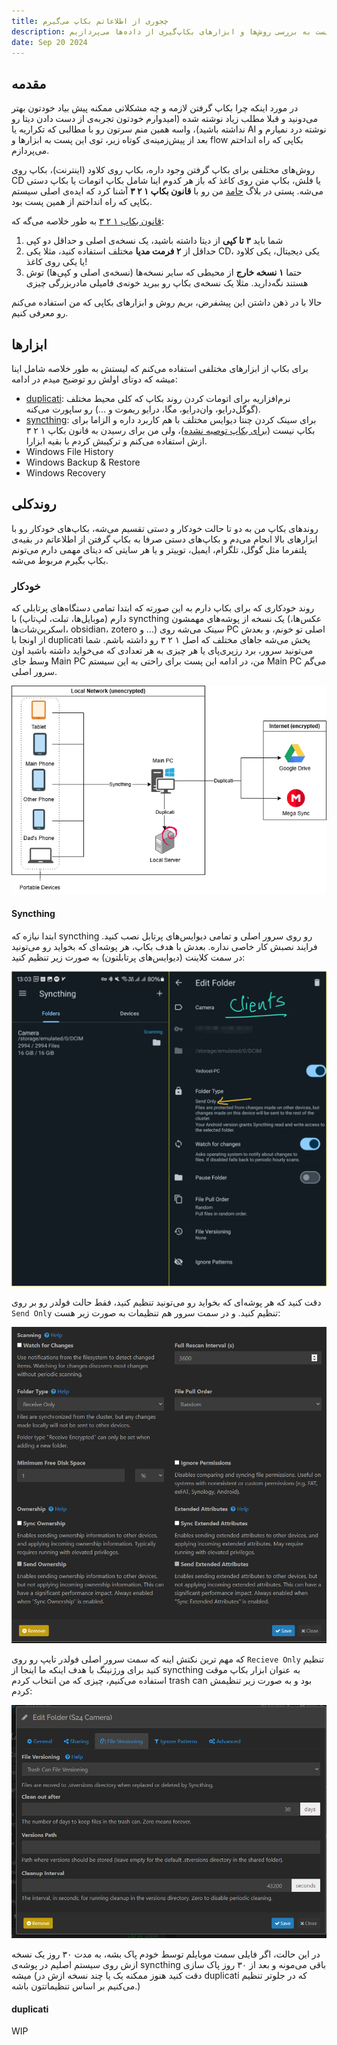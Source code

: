 ```yaml
---
title: چجوری از اطلاعاتم بکاپ می‌گیرم
description: در این پست به بررسی روش‌ها و ابزارهای بکاپ‌گیری از داده‌ها می‌پردازیم.
date: Sep 20 2024
---
```


## مقدمه

در مورد اینکه چرا بکاپ گرفتن لازمه و چه مشکلاتی ممکنه پیش بیاد خودتون بهتر می‌دونید و قبلا مطلب زیاد نوشته شده (امیدوارم خودتون تجربه‌ی از دست دادن دیتا رو نداشته باشید)، واسه همین منم سرتون رو با مطالبی که تکراریه یا AI نوشته درد نمیارم و بعد از پیش‌زمینه‌ی کوتاه زیر، توی این پست به ابزار‌ها و flow بکاپی که راه انداختم می‌پردازم.

روش‌های مختلفی برای بکاپ گرفتن وجود داره، بکاپ روی کلاود (اینترنت)، بکاپ روی CD یا فلش، بکاپ متن روی کاغذ که باز هر کدوم اینا شامل بکاپ اتومات یا بکاپ دستی می‌شه. پستی در بلاگ [حامد](https://x.com/Hamed) من رو با **قانون بکاپ ۱ ۲ ۳** آشنا کرد که ایده‌ی اصلی سیستم بکاپی که راه انداختم از همین پست بود.

[قانون بکاپ ۱ ۲ ۳](https://www.seagate.com/gb/en/blog/what-is-a-3-2-1-backup-strategy/) به طور خلاصه می‌گه که:

1. شما باید **۳ تا کپی** از دیتا داشته باشید، یک نسخه‌ی اصلی و حداقل دو کپی
1. حداقل از **۲ فرمت مدیا** مختلف استفاده کنید، مثلا یکی CD، یکی دیجیتال، یکی کلاود یا یکی روی کاغذ!
1. حتما **۱ نسخه خارج** از محیطی که سایر نسخه‌ها (نسخه‌ی اصلی و کپی‌ها) توش هستند نگه‌دارید. مثلا یک نسخه‌ی بکاپ رو ببرید خونه‌ی فامیلی مادربزرگی چیزی

حالا با در ذهن داشتن این پیشفرض، بریم روش و ابزار‌های بکاپی که من استفاده می‌کنم رو معرفی کنیم.

## ابزار‌ها

برای بکاپ از ابزار‌های مختلفی استفاده می‌کنم که لیستش به طور خلاصه شامل اینا میشه که دوتای اولش رو توضیح میدم در ادامه:

- [duplicati](https://duplicati.com/): نرم‌افزاریه برای اتومات کردن روند بکاپ که کلی محیط مختلف (گوگل‌درایو، وان‌درایو، مگا، درایو ریموت و ...) رو ساپورت می‌کنه.
- [syncthing](https://syncthing.net): برای سینک کردن چنتا دیوایس مختلف با هم کاربرد داره و الزاما برای بکاپ نیست ([برای بکاپ توصیه نشده](https://docs.syncthing.net/users/faq.html#is-syncthing-my-ideal-backup-application))، ولی من برای رسیدن به قانون بکاپ ۱ ۲ ۳ ازش استفاده می‌کنم و ترکیبش کردم با بقیه ابزارا.
- Windows File History
- Windows Backup & Restore
- Windows Recovery

## روند‌کلی

روند‌های بکاپ من به دو تا حالت خودکار و دستی تقسیم می‌شه، بکاپ‌های خودکار رو با ابزار‌های بالا انجام می‌دم و بکاپ‌های دستی صرفا به بکاپ گرفتن از اطلاعاتم در بقیه‌ی پلتفرما مثل گوگل، تلگرام، ایمیل، توییتر و یا هر سایتی که دیتای مهمی دارم می‌تونم بکاپ بگیرم مربوط می‌شه.

### خودکار

روند خودکاری که برای بکاپ دارم به این صورته که ابتدا تمامی دستگاه‌های پرتابلی که دارم (موبایل‌ها، تبلت، لپ‌تاپ) با syncthing یک نسخه از پوشه‌های مهمشون (عکس‌ها، اسکرین‌شات‌ها، obsidian، zotero و ...) سینک می‌شه روی PC اصلی تو خونم، و بعدش از اونجا با duplicati پخش می‌شه جاهای مختلف که اصل ۱ ۲ ۳ رو داشته باشم. شما می‌تونید سرور، برد رزپری‌پای یا هر چیزی به هر تعدادی که می‌خواید داشته باشید اون وسط جای Main PC من، در ادامه این پست برای راحتی به این سیستم Main PC می‌گم سرور اصلی.

![backup-overview.png](backup-overview.png)

#### Syncthing

ابتدا نیازه که syncthing رو روی سرور اصلی و تمامی دیوایس‌های پرتابل نصب کنید. فرایند نصبش کار خاصی نداره. بعدش با هدف بکاپ، هر پوشه‌ای که بخواید رو می‌تونید در سمت کلاینت (دیوایس‌های پرتابلتون) به صورت زیر تنظیم کنید:  

![syncthing-client.jpg](syncthing-client.jpg)  

دقت کنید که هر پوشه‌ای که بخواید رو می‌تونید تنظیم کنید، فقط حالت فولدر رو بر روی `Send Only` تنظیم کنید.
و در سمت سرور هم تنظیمات به صورت زیر هست:  

![syncthing-server.png](syncthing-server.png)  

که مهم ترین نکتش اینه که سمت سرور اصلی فولدر تایپ رو روی `Recieve Only` تنظیم کنید
برای ورژنینگ با هدف اینکه ما اینجا از syncthing به عنوان ابزار بکاپ موقت استفاده می‌کنیم، چیزی که من انتخاب کردم trash can بود و به صورت زیر تنظیمش کردم:  

![sycnthing-trashcan.png](sycnthing-trashcan.png)  

در این حالت، اگر فایلی سمت موبایلم توسط خودم پاک بشه، به مدت ۳۰ روز یک نسخه ازش روی سیستم اصلیم در پوشه‌ی syncthing باقی می‌مونه و بعد از ۳۰ روز پاک سازی میشه (دقت کنید هنوز ممکنه یک یا چند نسخه ازش در duplicati که در جلوتر تنظیم می‌کنیم بر اساس تنظیماتتون باشه.)

#### duplicati

WIP
